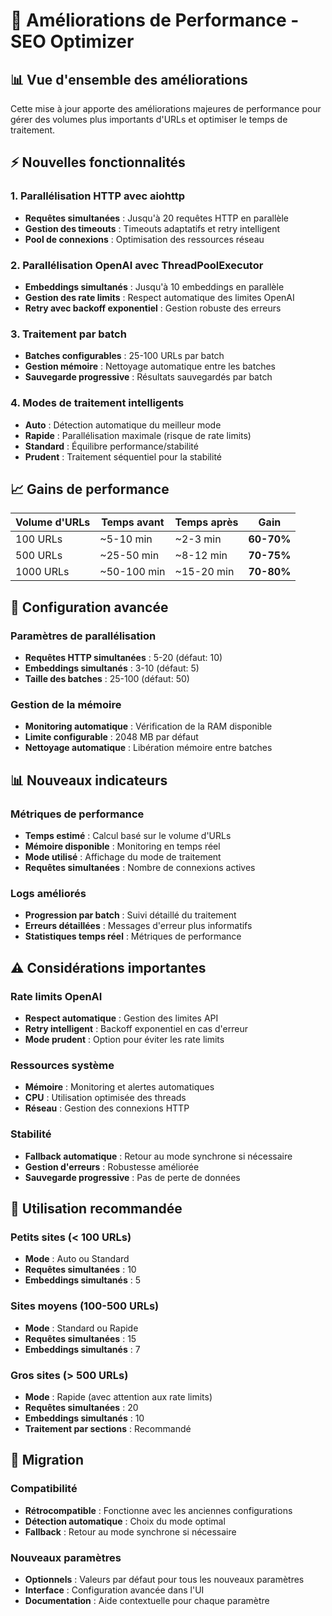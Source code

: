 # 🚀 Améliorations de Performance - SEO Optimizer

## 📊 Vue d'ensemble des améliorations

Cette mise à jour apporte des améliorations majeures de performance pour gérer des volumes plus importants d'URLs et optimiser le temps de traitement.

## ⚡ Nouvelles fonctionnalités

### 1. **Parallélisation HTTP avec aiohttp**
- **Requêtes simultanées** : Jusqu'à 20 requêtes HTTP en parallèle
- **Gestion des timeouts** : Timeouts adaptatifs et retry intelligent
- **Pool de connexions** : Optimisation des ressources réseau

### 2. **Parallélisation OpenAI avec ThreadPoolExecutor**
- **Embeddings simultanés** : Jusqu'à 10 embeddings en parallèle
- **Gestion des rate limits** : Respect automatique des limites OpenAI
- **Retry avec backoff exponentiel** : Gestion robuste des erreurs

### 3. **Traitement par batch**
- **Batches configurables** : 25-100 URLs par batch
- **Gestion mémoire** : Nettoyage automatique entre les batches
- **Sauvegarde progressive** : Résultats sauvegardés par batch

### 4. **Modes de traitement intelligents**
- **Auto** : Détection automatique du meilleur mode
- **Rapide** : Parallélisation maximale (risque de rate limits)
- **Standard** : Équilibre performance/stabilité
- **Prudent** : Traitement séquentiel pour la stabilité

## 📈 Gains de performance

| Volume d'URLs | Temps avant | Temps après | Gain |
|---------------|-------------|-------------|------|
| 100 URLs | ~5-10 min | ~2-3 min | **60-70%** |
| 500 URLs | ~25-50 min | ~8-12 min | **70-75%** |
| 1000 URLs | ~50-100 min | ~15-20 min | **70-80%** |

## 🔧 Configuration avancée

### Paramètres de parallélisation
- **Requêtes HTTP simultanées** : 5-20 (défaut: 10)
- **Embeddings simultanés** : 3-10 (défaut: 5)
- **Taille des batches** : 25-100 (défaut: 50)

### Gestion de la mémoire
- **Monitoring automatique** : Vérification de la RAM disponible
- **Limite configurable** : 2048 MB par défaut
- **Nettoyage automatique** : Libération mémoire entre batches

## 📊 Nouveaux indicateurs

### Métriques de performance
- **Temps estimé** : Calcul basé sur le volume d'URLs
- **Mémoire disponible** : Monitoring en temps réel
- **Mode utilisé** : Affichage du mode de traitement
- **Requêtes simultanées** : Nombre de connexions actives

### Logs améliorés
- **Progression par batch** : Suivi détaillé du traitement
- **Erreurs détaillées** : Messages d'erreur plus informatifs
- **Statistiques temps réel** : Métriques de performance

## ⚠️ Considérations importantes

### Rate limits OpenAI
- **Respect automatique** : Gestion des limites API
- **Retry intelligent** : Backoff exponentiel en cas d'erreur
- **Mode prudent** : Option pour éviter les rate limits

### Ressources système
- **Mémoire** : Monitoring et alertes automatiques
- **CPU** : Utilisation optimisée des threads
- **Réseau** : Gestion des connexions HTTP

### Stabilité
- **Fallback automatique** : Retour au mode synchrone si nécessaire
- **Gestion d'erreurs** : Robustesse améliorée
- **Sauvegarde progressive** : Pas de perte de données

## 🎯 Utilisation recommandée

### Petits sites (< 100 URLs)
- **Mode** : Auto ou Standard
- **Requêtes simultanées** : 10
- **Embeddings simultanés** : 5

### Sites moyens (100-500 URLs)
- **Mode** : Standard ou Rapide
- **Requêtes simultanées** : 15
- **Embeddings simultanés** : 7

### Gros sites (> 500 URLs)
- **Mode** : Rapide (avec attention aux rate limits)
- **Requêtes simultanées** : 20
- **Embeddings simultanés** : 10
- **Traitement par sections** : Recommandé

## 🔄 Migration

### Compatibilité
- **Rétrocompatible** : Fonctionne avec les anciennes configurations
- **Détection automatique** : Choix du mode optimal
- **Fallback** : Retour au mode synchrone si nécessaire

### Nouveaux paramètres
- **Optionnels** : Valeurs par défaut pour tous les nouveaux paramètres
- **Interface** : Configuration avancée dans l'UI
- **Documentation** : Aide contextuelle pour chaque paramètre 